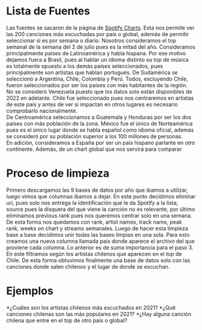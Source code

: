 # Lista de Fuentes
Las fuentes se sacaron de la página de [Spotify Charts](https://charts.spotify.com/charts/overview/global). Esta nos permite ver las 200 canciones más escuchadas por país o global, además de permitir seleccionar si es por semana o diario.
Nosotros consideramos el top semanal de la semana del 2 de julio pues es la mitad del año.
Consideramos principalmente países de Latinoamérica y habla hispana. Por ese motivo dejamos fuera a Brasil, pues al hablar un idioma distinto su top de música es totalmente opuesto a los demás países seleccionados, pues principalmente son artistas que hablan portugués. De Sudamérica se seleccionó a Argentina, Chile, Colombia y Perú. Todos, excluyendo Chile, fueron seleccionados por ser los países con más habitantes de la región. No se consideró Venezuela puesto que los datos solo están disponibles de 2022 en adelante. Chile fue seleccionado pues nos centraremos en artistas de este país y antes de ver si impactan en otros lugares es necesario comprobarlo nacionalmente.                            
De Centroamérica seleccionamos a Guatemala y Honduras por ser los dos países con más población de la zona. México fue el único de Norteamérica pues es el único lugar donde se habla español como idioma oficial, además se consideró por su población superior a los 100 millones de personas.                                                        
En adición, consideramos a España por ser un país hispano parlante en otro continente. Además, de un chart global que nos servirá para comparar

# Proceso de limpieza
Primero descargamos las 9 bases de datos por año que ibamos a utilizar, luego vimos que columnas ibamos a dejar. En este punto decidimos eliminar uri, pues solo nos entrega la identificación que le da Spotify a la lista, source pues la disquera del que viene la canción no es relevante, por último eliminamos previous rank pues nos queremos centrar solo en una semana. 
De esta forma nos quedamos con rank, artist names, track name, peak rank, weeks on chart y streams semanales.
Luego de hacer esta limpieza base a base decidimos unir todas las bases limpias en una sola. Para esto creamos una nueva columna llamada país donde aparece el archivo del que proviene cada columna. 
Lo anterior es de suma importancia para el paso 3. En este filtramos según los artistas chilenos que aparecen en  el top de Chile. De esta forma obtuvimos finalmente una base de datos solo con las canciones donde salen chilenos y el lugar de donde se escuchan.
# Ejemplos
*¿Cuáles son los artistas chilenos más escuchados en 2021?
*¿Qué canciones chilenas son las más populares en 2021?
*¿Hay alguna canción chilena que entre en el top de otro país o global?

